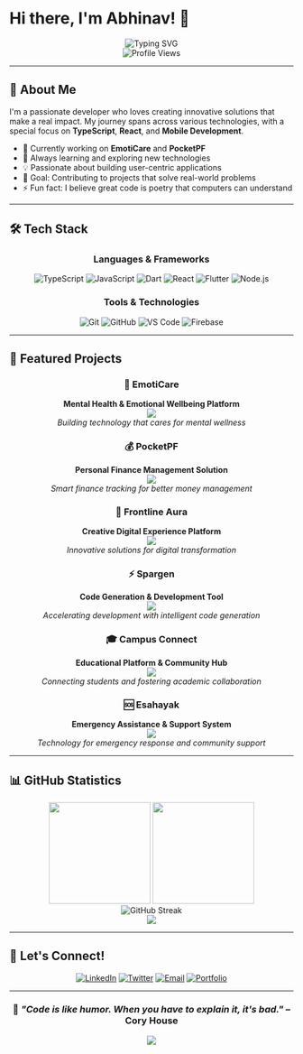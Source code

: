 # Hi there, I'm Abhinav! 👋

<div align="center">
  <img src="https://readme-typing-svg.herokuapp.com?font=Fira+Code&size=30&duration=3000&pause=1000&color=00D8FF&center=true&vCenter=true&width=600&lines=Full+Stack+Developer;TypeScript+Enthusiast;Problem+Solver;Open+Source+Contributor" alt="Typing SVG" />
</div>

<div align="center">
  <img src="https://komarev.com/ghpvc/?username=Abhinavd1605&color=0891b2&style=flat-square&label=Profile+Views" alt="Profile Views" />
</div>

---

## 🚀 About Me

I'm a passionate developer who loves creating innovative solutions that make a real impact. My journey spans across various technologies, with a special focus on **TypeScript**, **React**, and **Mobile Development**.

- 🔭 Currently working on **EmotiCare** and **PocketPF**
- 🌱 Always learning and exploring new technologies
- 💡 Passionate about building user-centric applications
- 🎯 Goal: Contributing to projects that solve real-world problems
- ⚡ Fun fact: I believe great code is poetry that computers can understand

---

## 🛠️ Tech Stack

<div align="center">

### Languages & Frameworks
![TypeScript](https://img.shields.io/badge/TypeScript-3178C6?style=for-the-badge&logo=typescript&logoColor=white)
![JavaScript](https://img.shields.io/badge/JavaScript-F7DF1E?style=for-the-badge&logo=javascript&logoColor=black)
![Dart](https://img.shields.io/badge/Dart-0175C2?style=for-the-badge&logo=dart&logoColor=white)
![React](https://img.shields.io/badge/React-61DAFB?style=for-the-badge&logo=react&logoColor=black)
![Flutter](https://img.shields.io/badge/Flutter-02569B?style=for-the-badge&logo=flutter&logoColor=white)
![Node.js](https://img.shields.io/badge/Node.js-339933?style=for-the-badge&logo=nodedotjs&logoColor=white)

### Tools & Technologies
![Git](https://img.shields.io/badge/Git-F05032?style=for-the-badge&logo=git&logoColor=white)
![GitHub](https://img.shields.io/badge/GitHub-181717?style=for-the-badge&logo=github&logoColor=white)
![VS Code](https://img.shields.io/badge/VS_Code-007ACC?style=for-the-badge&logo=visualstudiocode&logoColor=white)
![Firebase](https://img.shields.io/badge/Firebase-FFCA28?style=for-the-badge&logo=firebase&logoColor=black)

</div>

---

## 🌟 Featured Projects

<div align="center">

### 💙 EmotiCare
**Mental Health & Emotional Wellbeing Platform**
<br>
<img src="https://img.shields.io/badge/TypeScript-3178C6?style=flat-square&logo=typescript&logoColor=white" />
<br>
*Building technology that cares for mental wellness*

### 💰 PocketPF
**Personal Finance Management Solution**
<br>
<img src="https://img.shields.io/badge/TypeScript-3178C6?style=flat-square&logo=typescript&logoColor=white" />
<br>
*Smart finance tracking for better money management*

### 🎨 Frontline Aura
**Creative Digital Experience Platform**
<br>
<img src="https://img.shields.io/badge/TypeScript-3178C6?style=flat-square&logo=typescript&logoColor=white" />
<br>
*Innovative solutions for digital transformation*

### ⚡ Spargen
**Code Generation & Development Tool**
<br>
<img src="https://img.shields.io/badge/TypeScript-3178C6?style=flat-square&logo=typescript&logoColor=white" />
<br>
*Accelerating development with intelligent code generation*

### 🎓 Campus Connect
**Educational Platform & Community Hub**
<br>
<img src="https://img.shields.io/badge/Dart-0175C2?style=flat-square&logo=dart&logoColor=white" />
<br>
*Connecting students and fostering academic collaboration*

### 🆘 Esahayak
**Emergency Assistance & Support System**
<br>
<img src="https://img.shields.io/badge/TypeScript-3178C6?style=flat-square&logo=typescript&logoColor=white" />
<br>
*Technology for emergency response and community support*

</div>

---

## 📊 GitHub Statistics

<div align="center">
  <img height="180em" src="https://github-readme-stats.vercel.app/api?username=Abhinavd1605&show_icons=true&theme=tokyonight&include_all_commits=true&count_private=true"/>
  <img height="180em" src="https://github-readme-stats.vercel.app/api/top-langs/?username=Abhinavd1605&layout=compact&langs_count=8&theme=tokyonight"/>
</div>

<div align="center">
  <img src="https://github-readme-streak-stats.herokuapp.com/?user=Abhinavd1605&theme=tokyonight" alt="GitHub Streak" />
</div>

<div align="center">
  <img src="https://github-readme-activity-graph.vercel.app/graph?username=Abhinavd1605&theme=tokyo-night&bg_color=1a1b27&color=70a5fd&line=bf91f3&point=38bdae&area=true&hide_border=true" />
</div>

---

## 🤝 Let's Connect!

<div align="center">

[![LinkedIn](https://img.shields.io/badge/LinkedIn-0A66C2?style=for-the-badge&logo=linkedin&logoColor=white)](https://linkedin.com/in/yourprofile)
[![Twitter](https://img.shields.io/badge/Twitter-1DA1F2?style=for-the-badge&logo=twitter&logoColor=white)](https://twitter.com/yourhandle)
[![Email](https://img.shields.io/badge/Email-EA4335?style=for-the-badge&logo=gmail&logoColor=white)](mailto:your.email@example.com)
[![Portfolio](https://img.shields.io/badge/Portfolio-000000?style=for-the-badge&logo=vercel&logoColor=white)](https://your-portfolio.com)

</div>

---

<div align="center">

### 💫 *"Code is like humor. When you have to explain it, it's bad."* – Cory House

<img src="https://capsule-render.vercel.app/api?type=waving&color=gradient&height=100&section=footer" />

</div>
